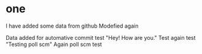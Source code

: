 # one
I have added some data from github
Modefied again

Data added for automative commit test
"Hey! How are you."
Test
again test
"Testing poll scm"
Again poll scm test
